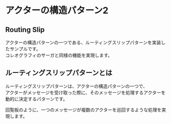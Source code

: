 # アクターの構造パターン2

## Routing Slip

アクターの構造パターンの一つである、ルーティングスリップパターンを実装したサンプルです。  
コレオグラフィのサーガと同様の機能を実現します。

## ルーティングスリップパターンとは

ルーティングスリップパターンは、アクターの構造パターンの一つで、  
アクターがメッセージを受け取った際に、そのメッセージを処理するアクターを  
動的に決定するパターンです。  

回覧板のように、一つのメッセージが複数のアクターを巡回するような処理を実現します。  
